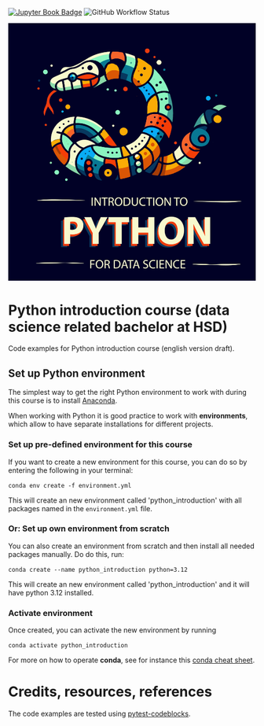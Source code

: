 [![Jupyter Book Badge](https://jupyterbook.org/badge.svg)](https://florian-huber.github.io/python-introduction-eng/)
![GitHub Workflow Status](https://img.shields.io/github/actions/workflow/status/florian-huber/python-introduction-eng/CI_tests.yml)

<p align="center">
    <img src="https://github.com/florian-huber/python-introduction-eng/blob/main/images/cover_sketching.png" width="600" alt="Course cover">
</p>

# Python introduction course (data science related bachelor at HSD)
Code examples for Python introduction course (english version draft).

## Set up Python environment
The simplest way to get the right Python environment to work with during this course is to install [Anaconda](anaconda.org/).

When working with Python it is good practice to work with **environments**, which allow to have separate installations for different projects.

### Set up pre-defined environment for this course
If you want to create a new environment for this course, you can do so by entering the following in your terminal:
```
conda env create -f environment.yml
```
This will create an new environment called 'python_introduction' with all packages named in the `environment.yml` file.

### Or: Set up own environment from scratch
You can also create an environment from scratch and then install all needed packages manually. Do do this, run:
```
conda create --name python_introduction python=3.12
```
This will create an new environment called 'python_introduction' and it will have python 3.12 installed.

### Activate environment
Once created, you can activate the new environment by running
```
conda activate python_introduction
```

For more on how to operate **conda**, see for instance this [conda cheat sheet](https://docs.conda.io/projects/conda/en/4.6.0/_downloads/52a95608c49671267e40c689e0bc00ca/conda-cheatsheet.pdf).


# Credits, resources, references
The code examples are tested using [pytest-codeblocks](https://github.com/nschloe/pytest-codeblocks/).
